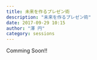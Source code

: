 ```yaml
---
title: 未来を作るプレゼン術
description: "未来を作るプレゼン術"
date: 2017-09-29 10:15
author: "澤 円"
category: sessions
---
```

Comming Soon!!
